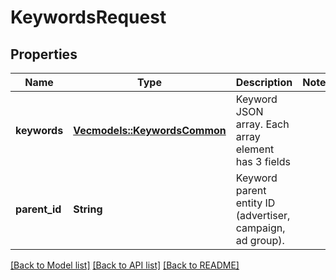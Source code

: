 # KeywordsRequest

## Properties
Name | Type | Description | Notes
------------ | ------------- | ------------- | -------------
**keywords** | [**Vec<models::KeywordsCommon>**](KeywordsCommon.md) | Keyword JSON array. Each array element has 3 fields | 
**parent_id** | **String** | Keyword parent entity ID (advertiser, campaign, ad group). | 

[[Back to Model list]](../README.md#documentation-for-models) [[Back to API list]](../README.md#documentation-for-api-endpoints) [[Back to README]](../README.md)


